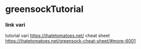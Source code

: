 # greensockTutorial

### link vari

tutorial vari https://ihatetomatoes.net/
cheat sheet https://ihatetomatoes.net/greensock-cheat-sheet/#more-6001
